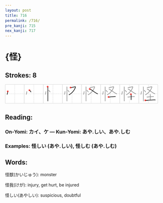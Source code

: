 ```yaml
---
layout: post
title: 716
permalink: /716/
pre_kanji: 715
nex_kanji: 717
---
```


# {怪}

## Strokes: 8

<div class="stroke"><img src="../images/E680AA.png" /></div>

## Reading:

### On-Yomi: カイ、ケ &mdash; Kun-Yomi: あや.しい、あや.しむ

### Examples: 怪しい (あや.しい), 怪しむ (あや.しむ)

## Words:

怪獣(かいじゅう): monster

怪我(けが): injury, get hurt, be injured

怪しい(あやしい): suspicious, doubtful
